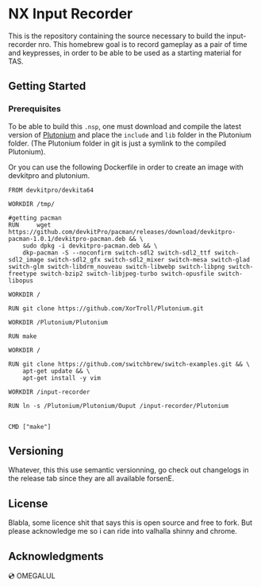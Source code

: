 # NX Input Recorder

This is the repository containing the source necessary to build the input-recorder nro.
This homebrew goal is to record gameplay as a pair of time and keypresses, in order to be able to be used as a starting material for TAS.

## Getting Started

### Prerequisites

To be able to build this `.nsp`, one must download and compile the latest version of [Plutonium](https://github.com/XorTroll/Plutonium) and place the `include` and `lib` folder in the Plutonium folder. (The Plutonium folder in git is just a symlink to the compiled Plutonium).

Or you can use the following Dockerfile in order to create an image with devkitpro and plutonium.

``` 
FROM devkitpro/devkita64

WORKDIR /tmp/

#getting pacman
RUN 	wget  https://github.com/devkitPro/pacman/releases/download/devkitpro-pacman-1.0.1/devkitpro-pacman.deb && \
	sudo dpkg -i devkitpro-pacman.deb && \ 
	dkp-pacman -S --noconfirm switch-sdl2 switch-sdl2_ttf switch-sdl2_image switch-sdl2_gfx switch-sdl2_mixer switch-mesa switch-glad switch-glm switch-libdrm_nouveau switch-libwebp switch-libpng switch-freetype switch-bzip2 switch-libjpeg-turbo switch-opusfile switch-libopus

WORKDIR /

RUN git clone https://github.com/XorTroll/Plutonium.git 

WORKDIR /Plutonium/Plutonium

RUN make

WORKDIR /

RUN git clone https://github.com/switchbrew/switch-examples.git && \
	apt-get update && \
	apt-get install -y vim

WORKDIR /input-recorder

RUN ln -s /Plutonium/Plutonium/Ouput /input-recorder/Plutonium


CMD ["make"]

```


## Versioning

Whatever, this this use semantic versionning, go check out changelogs in the release tab since they are all available forsenE.


## License

Blabla, some licence shit that says this is open source and free to fork. But please acknowledge me so i can ride into valhalla shinny and chrome.

## Acknowledgments

💿 OMEGALUL 




